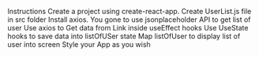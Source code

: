 Instructions
Create a project using create-react-app.
Create UserList.js file in src folder
Install axios.
You gone to use jsonplaceholder API to get list of user 
Use axios to Get data from Link inside useEffect hooks
Use UseState hooks to save data into listOfUSer state 
Map listOfUser to display list of user into screen 
Style your App as you wish
